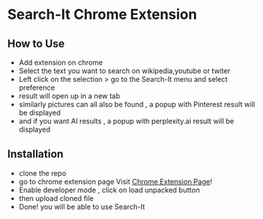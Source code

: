 # Search-It Chrome Extension
## How to Use  
* Add extension on chrome
* Select the text you want to search on wikipedia,youtube or twiter  
* Left click on the selection > go to the Search-It menu and select preference 
* result will open up in a new tab
* similarly pictures can all also be found , a popup with Pinterest result will be displayed
* and if you want AI results , a popup with perplexity.ai result will be displayed

## Installation 
* clone the repo
* go to chrome extension page Visit [Chrome Extension Page](chrome://extensions/)!
* Enable developer mode , click on load unpacked button
* then upload cloned file 
* Done! you will be able to use Search-It
